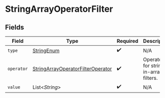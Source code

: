# StringArrayOperatorFilter


## Fields

| Field                                                                                             | Type                                                                                              | Required                                                                                          | Description                                                                                       |
| ------------------------------------------------------------------------------------------------- | ------------------------------------------------------------------------------------------------- | ------------------------------------------------------------------------------------------------- | ------------------------------------------------------------------------------------------------- |
| `type`                                                                                            | [StringEnum](../../models/components/StringEnum.md)                                               | :heavy_check_mark:                                                                                | N/A                                                                                               |
| `operator`                                                                                        | [StringArrayOperatorFilterOperator](../../models/components/StringArrayOperatorFilterOperator.md) | :heavy_check_mark:                                                                                | Operators for string-in-array filters.                                                            |
| `value`                                                                                           | List\<*String*>                                                                                   | :heavy_check_mark:                                                                                | N/A                                                                                               |